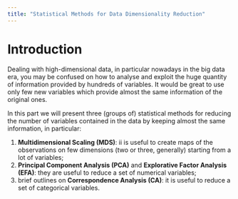 ```yaml
---
title: "Statistical Methods for Data Dimensionality Reduction"
---
```







# Introduction

Dealing with high-dimensional data, in particular nowadays in the big data era, you may be confused on how to analyse and exploit the huge quantity of information provided by hundreds of variables. It would be great to use only few new variables which provide almost the same information of the original ones.

In this part we will present three (groups of) statistical methods for reducing the number of variables contained in the data by keeping almost the same information, in particular:

1. **Multidimensional Scaling (MDS)**: ii is useful to create maps of the observations on few dimensions (two or three, generally) starting from a lot of variables;
2. **Principal Component Analysis (PCA)** and **Explorative Factor Analysis (EFA)**: they are useful to reduce a set of numerical variables;
3. brief outlines on **Correspondence Analysis (CA)**: it is useful to reduce a set of categorical variables.


